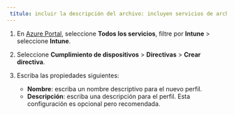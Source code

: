 ```yaml
---
 título: incluir la descripción del archivo: incluyen servicios de archivo: autor de microsoft intune: MandiOhlinger ms.service: microsoft-intune ms.topic: incluir ms.date: 04/02/2019 ms.author: mandia ms.custom: incluir archivo ms.collection: M365-identity-administración de dispositivos
---
```


1. En [Azure Portal](https://portal.azure.com), seleccione **Todos los servicios**, filtre por **Intune** > seleccione **Intune**.
2. Seleccione **Cumplimiento de dispositivos** > **Directivas** > **Crear directiva**.
3. Escriba las propiedades siguientes:

    - **Nombre**: escriba un nombre descriptivo para el nuevo perfil.
    - **Descripción**: escriba una descripción para el perfil. Esta configuración es opcional pero recomendada.
